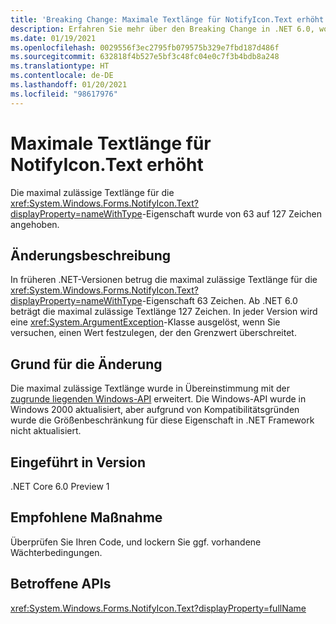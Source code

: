 ```yaml
---
title: 'Breaking Change: Maximale Textlänge für NotifyIcon.Text erhöht'
description: Erfahren Sie mehr über den Breaking Change in .NET 6.0, wo die maximale Textlänge für die Eigenschaft „NotifyIcon.Text“ zugenommen hat.
ms.date: 01/19/2021
ms.openlocfilehash: 0029556f3ec2795fb079575b329e7fbd187d486f
ms.sourcegitcommit: 632818f4b527e5bf3c48fc04e0c7f3b4bdb8a248
ms.translationtype: HT
ms.contentlocale: de-DE
ms.lasthandoff: 01/20/2021
ms.locfileid: "98617976"
---
```

# <a name="notifyicontext-maximum-text-length-increased"></a>Maximale Textlänge für NotifyIcon.Text erhöht

Die maximal zulässige Textlänge für die <xref:System.Windows.Forms.NotifyIcon.Text?displayProperty=nameWithType>-Eigenschaft wurde von 63 auf 127 Zeichen angehoben.

## <a name="change-description"></a>Änderungsbeschreibung

In früheren .NET-Versionen betrug die maximal zulässige Textlänge für die <xref:System.Windows.Forms.NotifyIcon.Text?displayProperty=nameWithType>-Eigenschaft 63 Zeichen. Ab .NET 6.0 beträgt die maximal zulässige Textlänge 127 Zeichen. In jeder Version wird eine <xref:System.ArgumentException>-Klasse ausgelöst, wenn Sie versuchen, einen Wert festzulegen, der den Grenzwert überschreitet.

## <a name="reason-for-change"></a>Grund für die Änderung

Die maximal zulässige Textlänge wurde in Übereinstimmung mit der [zugrunde liegenden Windows-API](/windows/win32/api/shellapi/ns-shellapi-notifyicondataw#nif_showtip-0x00000080) erweitert. Die Windows-API wurde in Windows 2000 aktualisiert, aber aufgrund von Kompatibilitätsgründen wurde die Größenbeschränkung für diese Eigenschaft in .NET Framework nicht aktualisiert.

## <a name="version-introduced"></a>Eingeführt in Version

.NET Core 6.0 Preview 1

## <a name="recommended-action"></a>Empfohlene Maßnahme

Überprüfen Sie Ihren Code, und lockern Sie ggf. vorhandene Wächterbedingungen.

## <a name="affected-apis"></a>Betroffene APIs

<xref:System.Windows.Forms.NotifyIcon.Text?displayProperty=fullName>

<!--

### Affected APIs

- `P:System.Windows.Forms.NotifyIcon.Text`

### Category

Windows Forms

-->
